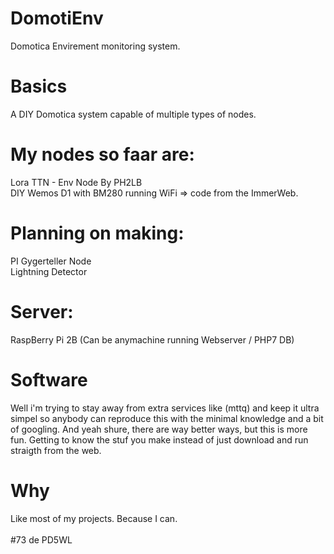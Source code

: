 # DomotiEnv
Domotica Envirement monitoring system.

# Basics
A DIY Domotica system capable of multiple types of nodes.

# My nodes so faar are:
Lora TTN - Env Node By PH2LB<br />
DIY Wemos D1 with BM280 running WiFi => code from the ImmerWeb.

# Planning on making:
PI Gygerteller Node<br />
Lightning Detector

# Server:
RaspBerry Pi 2B (Can be anymachine running Webserver / PHP7 DB)

# Software
Well i'm trying to stay away from extra services like (mttq) and keep it ultra simpel so anybody can reproduce this with the minimal knowledge and a bit of googling. And yeah shure, there are way better ways, but this is more fun. Getting to know the stuf you make instead of just download and run straigth from the web.

# Why
Like most of my projects. Because I can. <br />
<br />
#73 de PD5WL
